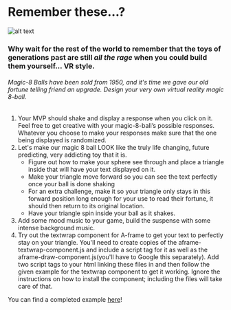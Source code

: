 # Remember these...?

![alt text](https://www.horoscope.com/images-US/imag-game_magic-8-ball.jpg "Logo Title Text 1")

### Why wait for the rest of the world to remember that the toys of generations past are still _all the rage_ when you could build them yourself... VR style.

###### Magic-8 Balls have been sold from 1950, and it's time we gave our old fortune telling friend an upgrade. Design your very own virtual reality magic 8-ball.
1. Your MVP should shake and display a response when you click on it. Feel free to get creative with your magic-8-ball’s possible responses. Whatever you choose to make your responses make sure that the one being displayed is randomized. 
2. Let's make our magic 8 ball LOOK like the truly life changing, future predicting, very addicting toy that it is. 
    * Figure out how to make your sphere see through and place a triangle inside that will have your text displayed on it.
    * Make your triangle move forward so you can see the text perfectly once your ball is done shaking
    * For an extra challenge, make it so your triangle only stays in this forward position long enough for your use to read their fortune, it should then return to its original location.
    * Have your triangle spin inside your ball as it shakes. 
3. Add some mood music to your game, build the suspense with some intense background music.
4. Try out the textwrap component for A-frame to get your text to perfectly stay on your triangle. You'll need to create copies of the aframe-textwrap-component.js and include a script tag for it as well as the aframe-draw-component.js(you'll have to Google this separately). Add two script tags to your html linking these files in and then follow the given example for the textwrap component to get it working. Ignore the instructions on how to install the component; including the files will take care of that.

You can find a completed example <a href="https://twant.github.io/magic-8-ball-with-example/">here</a>!
